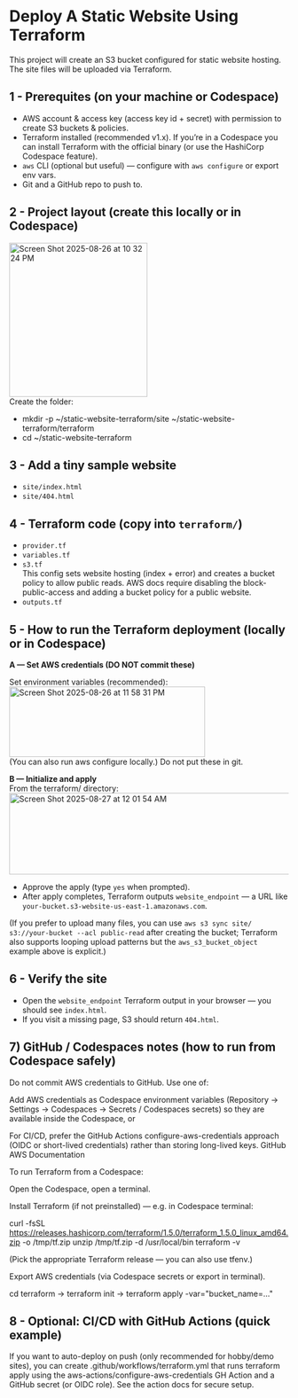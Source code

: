 # Deploy A Static Website Using Terraform
This project will create an S3 bucket configured for static website hosting.  The site files will be uploaded via Terraform.
## 1 - Prerequites (on your machine or Codespace)
- AWS account & access key (access key id + secret) with permission to create S3 buckets & policies.
- Terraform installed (recommended v1.x). If you’re in a Codespace you can install Terraform with the official binary (or use the HashiCorp Codespace feature).
- `aws` CLI (optional but useful) — configure with `aws configure` or export env vars.
- Git and a GitHub repo to push to.
## 2 - Project layout (create this locally or in Codespace)
<img width="249" height="278" alt="Screen Shot 2025-08-26 at 10 32 24 PM" src="https://github.com/user-attachments/assets/31bd05e8-a03a-4b87-a0bf-4d7a654637b1" /> <br>
Create the folder:
- mkdir -p ~/static-website-terraform/site ~/static-website-terraform/terraform
- cd ~/static-website-terraform
## 3 - Add a tiny sample website
- `site/index.html`
- `site/404.html`
## 4 - Terraform code (copy into `terraform/`)
- `provider.tf`
- `variables.tf`
- `s3.tf` <br>
This config sets website hosting (index + error) and creates a bucket policy to allow public reads. AWS docs require disabling the block-public-access and adding a bucket policy for a public website.
- `outputs.tf`
## 5 - How to run the Terraform deployment (locally or in Codespace)
**A — Set AWS credentials (DO NOT commit these)** <br>

Set environment variables (recommended): <br>
<img width="353" height="127" alt="Screen Shot 2025-08-26 at 11 58 31 PM" src="https://github.com/user-attachments/assets/a562732c-277a-4b34-a103-f226c401c040" /> <br>
(You can also run aws configure locally.) Do not put these in git.

**B — Initialize and apply** <br>
From the terraform/ directory: <br>
<img width="547" height="147" alt="Screen Shot 2025-08-27 at 12 01 54 AM" src="https://github.com/user-attachments/assets/63c964bd-e16a-4cb3-8a58-7297dba858d0" /> <br>
- Approve the apply (type `yes` when prompted).
- After apply completes, Terraform outputs `website_endpoint` — a URL like `your-bucket.s3-website-us-east-1.amazonaws.com`.

(If you prefer to upload many files, you can use `aws s3 sync site/ s3://your-bucket --acl public-read` after creating the bucket; Terraform also supports looping upload patterns but the `aws_s3_bucket_object` example above is explicit.)
## 6 - Verify the site
- Open the `website_endpoint` Terraform output in your browser — you should see `index.html`.
- If you visit a missing page, S3 should return `404.html`.
## 7) GitHub / Codespaces notes (how to run from Codespace safely)

Do not commit AWS credentials to GitHub. Use one of:

Add AWS credentials as Codespace environment variables (Repository → Settings → Codespaces → Secrets / Codespaces secrets) so they are available inside the Codespace, or

For CI/CD, prefer the GitHub Actions configure-aws-credentials approach (OIDC or short-lived credentials) rather than storing long-lived keys. 
GitHub
AWS Documentation

To run Terraform from a Codespace:

Open the Codespace, open a terminal.

Install Terraform (if not preinstalled) — e.g. in Codespace terminal:

curl -fsSL https://releases.hashicorp.com/terraform/1.5.0/terraform_1.5.0_linux_amd64.zip -o /tmp/tf.zip
unzip /tmp/tf.zip -d /usr/local/bin
terraform -v


(Pick the appropriate Terraform release — you can also use tfenv.)

Export AWS credentials (via Codespace secrets or export in terminal).

cd terraform → terraform init → terraform apply -var="bucket_name=..."
## 8 - Optional: CI/CD with GitHub Actions (quick example)

If you want to auto-deploy on push (only recommended for hobby/demo sites), you can create .github/workflows/terraform.yml that runs terraform apply using the aws-actions/configure-aws-credentials GH Action and a GitHub secret (or OIDC role). See the action docs for secure setup.
